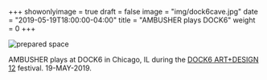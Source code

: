 +++
showonlyimage = true
draft = false
image = "img/dock6cave.jpg"
date = "2019-05-19T18:00:00-04:00"
title = "AMBUSHER plays DOCK6"
weight = 0
+++


![prepared space](/img/dock6cave.jpg)

AMBUSHER plays at DOCK6 in Chicago, IL during the [DOCK6 ART+DESIGN 12](https://www.dock6collective.com/events/2019/4/22/d6-design-art-12) festival.  19-MAY-2019.







